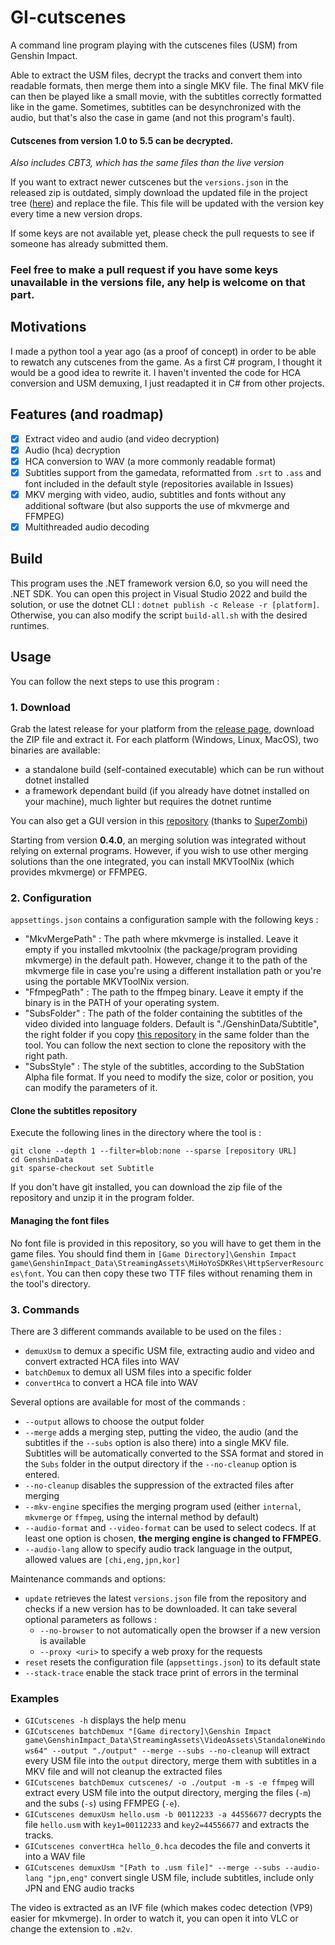 ﻿# GI-cutscenes

A command line program playing with the cutscenes files (USM) from Genshin Impact.

Able to extract the USM files, decrypt the tracks and convert them into readable formats, then merge them into a single MKV file.
The final MKV file can then be played like a small movie, with the subtitles correctly formatted like in the game.
Sometimes, subtitles can be desynchronized with the audio, but that's also the case in game (and not this program's fault).

#### Cutscenes from version 1.0 to 5.5 can be decrypted.
*Also includes CBT3, which has the same files than the live version*

If you want to extract newer cutscenes but the `versions.json` in the released zip is outdated, simply download the updated file in the project tree ([here](https://raw.githubusercontent.com/ToaHartor/GI-cutscenes/main/versions.json)) and replace the file.
This file will be updated with the version key every time a new version drops.

If some keys are not available yet, please check the pull requests to see if someone has already submitted them.

### Feel free to make a pull request if you have some keys unavailable in the versions file, any help is welcome on that part.

## Motivations

I made a python tool a year ago (as a proof of concept) in order to be able to rewatch any cutscenes from the game. 
As a first C# program, I thought it would be a good idea to rewrite it. I haven't invented the code for HCA conversion and USM demuxing, I just readapted it in C# from other projects.

## Features (and roadmap)

- [x] Extract video and audio (and video decryption)
- [x] Audio (hca) decryption
- [x] HCA conversion to WAV (a more commonly readable format)
- [x] Subtitles support from the gamedata, reformatted from `.srt` to `.ass` and font included in the default style (repositories available in Issues)
- [x] MKV merging with video, audio, subtitles and fonts without any additional software (but also supports the use of mkvmerge and FFMPEG)
- [x] Multithreaded audio decoding

## Build

This program uses the .NET framework version 6.0, so you will need the .NET SDK.
You can open this project in Visual Studio 2022 and build the solution, or use the dotnet CLI : `dotnet publish -c Release -r [platform]`.
Otherwise, you can also modify the script `build-all.sh` with the desired runtimes.

## Usage

You can follow the next steps to use this program :

### 1. Download

Grab the latest release for your platform from the [release page](https://github.com/ToaHartor/GI-cutscenes/releases/latest), download the ZIP file and extract it.
For each platform (Windows, Linux, MacOS), two binaries are available: 
- a standalone build (self-contained executable) which can be run without dotnet installed
- a framework dependant build (if you already have dotnet installed on your machine), much lighter but requires the dotnet runtime

You can also get a GUI version in this [repository](https://github.com/SuperZombi/GICutscenesUI) (thanks to [SuperZombi](https://github.com/SuperZombi))


Starting from version **0.4.0**, an merging solution was integrated without relying on external programs.
However, if you wish to use other merging solutions than the one integrated, you can install MKVToolNix (which provides mkvmerge) or FFMPEG.


### 2. Configuration

`appsettings.json` contains a configuration sample with the following keys :
- "MkvMergePath" : The path where mkvmerge is installed. Leave it empty if you installed mkvtoolnix (the package/program providing mkvmerge) in the default path. However, change it to the path of the mkvmerge file in case you're using a different installation path or you're using the portable MKVToolNix version.
- "FfmpegPath" : The path to the ffmpeg binary. Leave it empty if the binary is in the PATH of your operating system.
- "SubsFolder" : The path of the folder containing the subtitles of the video divided into language folders. Default is "./GenshinData/Subtitle", the right folder if you copy [this repository](https://gitlab.com/Dimbreath/AnimeGameData) in the same folder than the tool. You can follow the next section to clone the repository with the right path.
- "SubsStyle" : The style of the subtitles, according to the SubStation Alpha file format. If you need to modify the size, color or position, you can modify the parameters of it.

#### Clone the subtitles repository

Execute the following lines in the directory where the tool is :

```
git clone --depth 1 --filter=blob:none --sparse [repository URL]
cd GenshinData
git sparse-checkout set Subtitle
```

If you don't have git installed, you can download the zip file of the repository and unzip it in the program folder.

#### Managing the font files

No font file is provided in this repository, so you will have to get them in the game files.
You should find them in `[Game Directory]\Genshin Impact game\GenshinImpact_Data\StreamingAssets\MiHoYoSDKRes\HttpServerResources\font`.
You can then copy these two TTF files without renaming them in the tool's directory.

### 3. Commands

There are 3 different commands available to be used on the files :
- `demuxUsm` to demux a specific USM file, extracting audio and video and convert extracted HCA files into WAV
- `batchDemux` to demux all USM files into a specific folder
- `convertHca` to convert a HCA file into WAV

Several options are available for most of the commands :
- `--output` allows to choose the output folder
- `--merge` adds a merging step, putting the video, the audio (and the subtitles if the `--subs` option is also there) into a single MKV file. Subtitles will be automatically converted to the SSA format and stored in the `Subs` folder in the output directory if the `--no-cleanup` option is entered.
- `--no-cleanup` disables the suppression of the extracted files after merging
- `--mkv-engine` specifies the merging program used (either `internal`, `mkvmerge` or `ffmpeg`, using the internal method by default)
- `--audio-format` and `--video-format` can be used to select codecs. If at least one option is chosen, **the merging engine is changed to FFMPEG**.
- `--audio-lang` allow to specify audio track language in the output, allowed values are `[chi,eng,jpn,kor]`

Maintenance commands and options:
- `update` retrieves the latest `versions.json` file from the repository and checks if a new version has to be downloaded. It can take several optional parameters as follows :
	- `--no-browser` to not automatically open the browser if a new version is available
	- `--proxy <uri>` to specify a web proxy for the requests
- `reset` resets the configuration file (`appsettings.json`) to its default state
- `--stack-trace` enable the stack trace print of errors in the terminal

### Examples
- `GICutscenes -h` displays the help menu
- `GICutscenes batchDemux "[Game directory]\Genshin Impact game\GenshinImpact_Data\StreamingAssets\VideoAssets\StandaloneWindows64" --output "./output" --merge --subs --no-cleanup` will extract every USM file into the `output` directory, merge them with subtitles in a MKV file and will not cleanup the extracted files
- `GICutscenes batchDemux cutscenes/ -o ./output -m -s -e ffmpeg` will extract every USM file into the output directory, merging the files (`-m`) and the subs (`-s`) using FFMPEG (`-e`).
- `GICutscenes demuxUsm hello.usm -b 00112233 -a 44556677` decrypts the file `hello.usm` with `key1=00112233` and `key2=44556677` and extracts the tracks.
- `GICutscenes convertHca hello_0.hca` decodes the file and converts it into a WAV file
- `GICutscenes demuxUsm "[Path to .usm file]" --merge --subs --audio-lang "jpn,eng"` convert single USM file, include subtitles, include only JPN and ENG audio tracks

The video is extracted as an IVF file (which makes codec detection (VP9) easier for mkvmerge). In order to watch it, you can open it into VLC or change the extension to `.m2v`.
